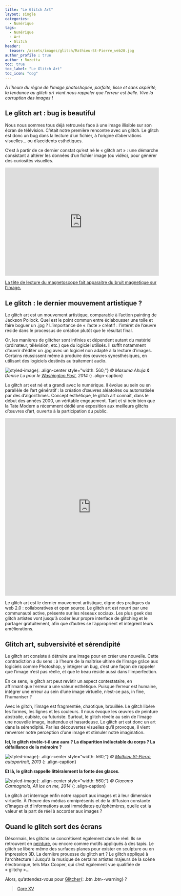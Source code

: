 ```yaml
---
title: "Le Glitch Art"
layout: single
categories:
  - Numérique 
tags:
  - Numérique
  - Art
  - Glitch
header:
  teaser: /assets/images/glitch/Mathieu-St-Pierre_web20.jpg
author_profile : true
author : Rozetta
toc: true
toc_label: "Le Glitch Art"
toc_icon: "cog"
---
```


*À l’heure du règne de l’image photoshopée, parfaite, lisse et sans aspérité, la tendance au glitch art vient nous rappeler que l’erreur est belle. Vive la corruption des images !*

## Le glitch art : bug is beautiful

Nous nous sommes tous déjà retrouvés face à une image illisible sur son écran de télévision. C’était notre première rencontre avec un glitch. Le glitch est donc un bug dans la lecture d’un fichier, à l’origine d’aberrations visuelles… ou d’accidents esthétiques. 

C’est à partir de ce dernier constat qu’est né le « glitch art » : une démarche consistant à altérer les données d’un fichier image (ou vidéo), pour générer des curiosités visuelles. 

<div style="width:100%;height:0;padding-bottom:70%;position:relative;"><iframe src="https://giphy.com/embed/l3q2DjYkmGHJURUha" width="100%" height="100%" style="position:absolute" frameBorder="0" class="giphy-embed" allowFullScreen></iframe></div><p><a href="/numérique/ludique/analog-digital/">
La tête de lecture du magnetoscope fait apparaitre du bruit magnetique sur l'image.</a></p>

## Le glitch : le dernier mouvement artistique ?
Le glitch art est un mouvement artistique, comparable à l’action painting de Jackson Pollock. Quel est le point commun entre éclabousser une toile et faire boguer un .jpg ? L’importance de « l’acte » créatif : l’intérêt de l’œuvre réside dans le processus de création plutôt que le résultat final.

Or, les manières de glitcher sont infinies et dépendent autant du matériel (ordinateur, télévision, etc.) que du logiciel utilisés. Il suffit notamment d’ouvrir d’éditer un .jpg avec un logiciel non adapté à la lecture d’images. Certains réussissent même à produire des œuvres synesthésiques, en utilisant des logiciels destinés au traitement audio.

![styled-image](/assets/images/glitch/paris-echo.jpg "ParisEcho"){: .align-center style="width: 560;"}
*© Masuma Ahuja & Denise Lu pour le [Washington Post](https://www.washingtonpost.com/news/innovations/wp/2014/07/23/what-paris-looks-like-with-an-echo/), 2014*
{: .align-caption}

Le glitch art est né et a grandi avec le numérique. Il évolue au sein ou en parallèle de l’art génératif : la création d’œuvres aléatoires ou automatisée par des d’algorithmes. Concept esthétique, le glitch art connaît, dans le début des années 2000, un véritable engouement. Tant et si bein bien que la Tate Modern a récemment dédié une exposition aux meilleurs glitchs d’œuvres d’art, ouverte à la participation du public.

<iframe src="https://www.instagram.com/mathieuglitch/embed" width="560" height="580" frameborder="0"> </iframe>

Le glitch art est le dernier mouvement artistique, digne des pratiques du web 2.0 : collaboratives et open source. Le glitch art est nourri par une communauté active, présente sur les réseaux sociaux. Les plus geek des glitch artistes vont jusqu’à coder leur propre interface de glitching et le partager gratuitement, afin que d’autres se l’approprient et intègrent leurs améliorations. 
## Glitch art, subversivité et sérendipité

Le glitch art consiste à détruire une image pour en créer une nouvelle. Cette contradiction a du sens : à l’heure de la maîtrise ultime de l’image grâce aux logiciels comme Photoshop, y intégrer un bug, c’est une façon de rappeler que l’image n’est pas réelle, et que le beau réside aussi dans l’imperfection. 

En ce sens, le glitch art peut revêtir un aspect contestataire, en affirmant que l’erreur a une valeur esthétique. Puisque l’erreur est humaine, intégrer une erreur au sein d’une image virtuelle, n’est-ce pas, in fine, l’humaniser ?

Avec le glitch, l’image est fragmentée, chaotique, brouillée. Le glitch libère les formes, les lignes et les couleurs. Il nous évoque les œuvres de peinture abstraite, cubiste, ou futuriste. Surtout, le glitch révèle au sein de l’image une nouvelle image, inattendue et hasardeuse. 
Le glitch art est donc un art dans la sérendipité. Par les découvertes visuelles qu’il provoque, il vient renverser notre perception d’une image et stimuler notre imagination.

**Ici, le glitch révèle-t-il une aura ? La disparition inéluctable du corps ? La défaillance de la mémoire ?**

![styled-image](/assets/images/glitch/Mathieu-St-Pierre_web20.jpg "Autoportrait"){: .align-center style="width: 560;"}
*© [Mathieu St-Pierre](https://www.mathieustpierre.com/), autoportrait, 2013*
{: .align-caption}

**Et là, le glitch rappelle littéralement la fonte des glaces.**

![styled-image](/assets/images/glitch/giacomo-carmagnola-pixelated-photography-1.jpg "all ice on me"){: .align-center style="width: 560;"}
*© Giacomo Carmagnola, All ice on me, 2014*
{: .align-caption}

Le glitch art interroge enfin notre rapport aux images et à leur dimension virtuelle. À l’heure des médias omniprésents et de la diffusion constante d’images et d’informations aussi immédiates qu’éphémères, quelle est la valeur et la part de réel à accorder aux images ? 

## Quand le glitch sort des écrans

Désormais, les glitchs se concrétisent également dans le réel. Ils se retrouvent en <a href="https://merlinseller.wordpress.com/2013/06/26/rgb_01/">peinture</a>, ou encore comme motifs appliqués à des tapis. Le glitch se libère même des surfaces planes pour exister en sculpture ou en impression 3D. La dernière prouesse du glitch art ? Le glitch appliqué à l’architecture ! Jusqu’à la musique de certains artistes majeurs de la scène électronique, tels Max Cooper, qui s’est également vue qualifiée de « glitchy »…

Alors, qu’attendez-vous pour [Glitcher](https://archive.org/details/KID_PIX_DOS){: .btn .btn--warning} ?

<blockquote class="twitter-tweet" data-lang="en"><p lang="en" dir="ltr"><a href="https://twitter.com/Gore_XV/status/1532045864834895872?s=20&t=54mt4gGTdXCgxuz-gltDkw">Gore XV</a></blockquote>

 <script async src="//platform.twitter.com/widgets.js" charset="utf-8"></script> 

